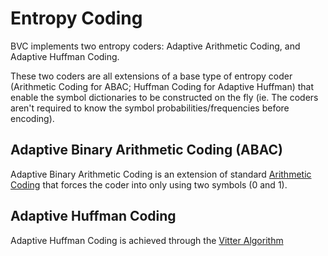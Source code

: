 # Entropy Coding
BVC implements two entropy coders: Adaptive Arithmetic Coding, and Adaptive Huffman Coding. 

These two coders are all extensions of a base type of entropy coder (Arithmetic Coding for ABAC; Huffman Coding for Adaptive Huffman) that enable the symbol dictionaries to be constructed on the fly (ie. The coders aren't required to know the symbol probabilities/frequencies before encoding).

## Adaptive Binary Arithmetic Coding (ABAC)
Adaptive Binary Arithmetic Coding is an extension of standard [Arithmetic Coding](https://en.wikipedia.org/wiki/Arithmetic_coding) that forces the coder into only using two symbols (0 and 1).


## Adaptive Huffman Coding 
Adaptive Huffman Coding is achieved through the [Vitter Algorithm](https://en.wikipedia.org/wiki/Adaptive_Huffman_coding)